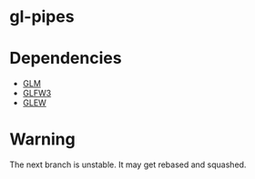 # gl-pipes

# Dependencies
- [GLM](https://github.com/g-truc/glm)
- [GLFW3](https://www.glfw.org/)
- [GLEW](https://github.com/nigels-com/glew)

# Warning
The next branch is unstable. It may get rebased and squashed.
